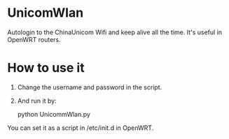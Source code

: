 UnicomWlan
===========

Autologin to the ChinaUnicom Wifi and keep alive all the time.  It's useful in OpenWRT routers.

How to use it
=============

1. Change the username and password in the script.

2. And run it by:

    python UnicommWlan.py

You can set it as a script in /etc/init.d in OpenWRT.
